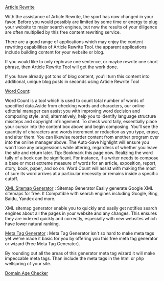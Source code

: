 
<a href="http://plagiarismchecks.com/article-rewrite">Article Rewrite</a>

With the assistance of Article Rewrite, the sport has now changed in your favor. Before you would possibly are limited by some time or energy to plug your website to major search engines, but now the results of your diligence are often multiplied by this free content rewriting service.

There are a good range of applications which may enjoy the content rewriting capabilities of Article Rewrite Tool. the apparent applications include building content for your website or blog.

If you would like to only rephrase one sentence, or maybe rewrite one short phrase, then Article Rewrite Tool will get the work done.

If you have already got tons of blog content, you'll turn this content into additional, unique blog posts in seconds using Article Rewrite Tool


<a href="http://plagiarismchecks.com/word-count">Word Count</a>:

Word Count is a tool which is used to count total number of words of specified data.Aside from checking words and characters, our online editorial manager can assist you with improving word decision and composing style, and, alternatively, help you to identify language structure missteps and copyright infringement.
To check word tally, essentially place your cursor into the content box above and begin composing. You’ll see the quantity of characters and words increment or reduction as you type, erase, and alter them. You can likewise reorder content from another program over into the online manager above.
The Auto-Save highlight will ensure you won’t lose any progressions while altering, regardless of whether you leave the site and return later. Tip: Bookmark this page now.
Realizing the word tally of a book can be significant. For instance, if a writer needs to compose a base or most extreme measure of words for an article, exposition, report, story, book, paper, and so on. Word Count will assist with making the most of sure its word arrives at a particular necessity or remains inside a specific cutoff.

<a href="http://plagiarismchecks.com/xml-sitemap-generator">XML Sitemap Generator</a> :
Sitemap Generator Easily generate Google XML sitemaps for free. It Compatible with search engines including Google, Bing, Baidu, Yandex and more.

XML sitemap generator  enable you to quickly and easily get notifies search engines about all the pages in your website and any changes. This ensures they are indexed quickly and correctly, especially with new websites which have lower natural ranking.

<a href="http://plagiarismchecks.com/meta-tag-generator">Meta Tag Generator</a> :
Meta Tag Generator  isn't so hard to make meta tags yet we've made it basic for you by offering you this free meta tag generator or wizard (Free Meta Tag Generator).

By rounding out all the areas of this  generator meta tag wizard it will make impeccable meta tags. Than include the meta tags in the html or php wellspring of your site.

<a href="http://plagiarismchecks.com/domain-age-checker">Domain Age Checker</a>
